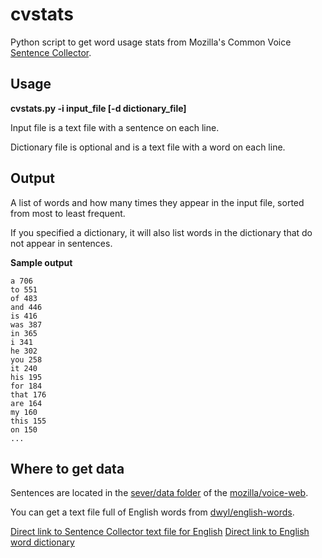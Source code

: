 # cvstats

Python script to get word usage stats from Mozilla's Common Voice [Sentence Collector](https://common-voice.github.io/sentence-collector/#/).

## Usage

**cvstats.py -i input_file [-d dictionary_file]**

Input file is a text file with a sentence on each line.

Dictionary file is optional and is a text file with a word on each line.

## Output

A list of words and how many times they appear in the input file, sorted from most to least frequent.

If you specified a dictionary, it will also list words in the dictionary that do not appear in sentences.

**Sample output**

~~~~the 1393
a 706
to 551
of 483
and 446
is 416
was 387
in 365
i 341
he 302
you 258
it 240
his 195
for 184
that 176
are 164
my 160
this 155
on 150
...
~~~~

## Where to get data

Sentences are located in the [sever/data folder](https://github.com/mozilla/voice-web/tree/master/server/data) of the [mozilla/voice-web](https://github.com/mozilla/voice-web).

You can get a text file full of English words from [dwyl/english-words](https://github.com/dwyl/english-words). 

[Direct link to Sentence Collector text file for English](https://raw.githubusercontent.com/mozilla/voice-web/master/server/data/en/sentence-collector.txt)
[Direct link to English word dictionary](https://raw.githubusercontent.com/dwyl/english-words/master/words.txt)
